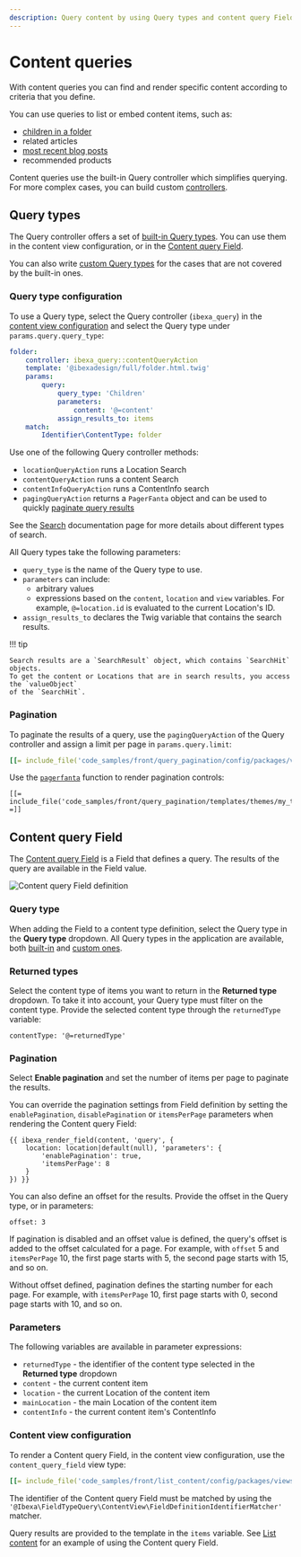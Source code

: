 ```yaml
---
description: Query content by using Query types and content query Field.
---
```


# Content queries

With content queries you can find and render specific content according to criteria that you define.

You can use queries to list or embed content items, such as:

- [children in a folder](list_content.md#list-children-with-query-type)
- related articles
- [most recent blog posts](create_custom_query_type.md)
- recommended products

Content queries use the built-in Query controller which simplifies querying.
For more complex cases, you can build custom [controllers](controllers.md).

## Query types

The Query controller offers a set of [built-in Query types](built-in_query_types.md).
You can use them in the content view configuration, or in the [Content query Field](#content-query-field).

You can also write [custom Query types](create_custom_query_type.md) for the cases that are not covered by the built-in ones.

### Query type configuration

To use a Query type, select the Query controller (`ibexa_query`) in the [content view configuration](template_configuration.md)
and select the Query type under `params.query.query_type`:

``` yaml hl_lines="2 6"
folder:
    controller: ibexa_query::contentQueryAction
    template: '@ibexadesign/full/folder.html.twig'
    params:
        query:
            query_type: 'Children'
            parameters:
                content: '@=content'
            assign_results_to: items
    match:
        Identifier\ContentType: folder
```

Use one of the following Query controller methods:

- `locationQueryAction` runs a Location Search
- `contentQueryAction` runs a content Search
- `contentInfoQueryAction` runs a ContentInfo search
- `pagingQueryAction` returns a `PagerFanta` object and can be used to quickly [paginate query results](#pagination)

See the [Search](search.md) documentation page for more details about different types of search.

All Query types take the following parameters:

- `query_type` is the name of the Query type to use.
- `parameters` can include:
    - arbitrary values
    - expressions based on the `content`, `location` and `view` variables.
    For example, `@=location.id` is evaluated to the current Location's ID.
- `assign_results_to` declares the Twig variable that contains the search results.

!!! tip

    Search results are a `SearchResult` object, which contains `SearchHit` objects.
    To get the content or Locations that are in search results, you access the `valueObject`
    of the `SearchHit`.

### Pagination

To paginate the results of a query, use the `pagingQueryAction` of the Query controller
and assign a limit per page in `params.query.limit`:

``` yaml hl_lines="4 12"
[[= include_file('code_samples/front/query_pagination/config/packages/views.yaml', 8, 22) =]]
```

Use the [`pagerfanta`](https://www.babdev.com/open-source/packages/pagerfanta/docs/3.x/intro) function to render pagination controls:

``` html+twig hl_lines="5 6 7 8"
[[= include_file('code_samples/front/query_pagination/templates/themes/my_theme/full/folder.html.twig') =]]
```

## Content query Field

The [Content query Field](contentqueryfield.md) is a Field that defines a query.
The results of the query are available in the Field value.

![Content query Field definition](content_query_field_definition.png)

### Query type

When adding the Field to a content type definition, select the Query type in the **Query type** dropdown.
All Query types in the application are available, both [built-in](built-in_query_types.md) and [custom ones](create_custom_query_type.md).

### Returned types

Select the content type of items you want to return in the **Returned type** dropdown.
To take it into account, your Query type must filter on the content type.
Provide the selected content type through the `returnedType` variable:

```
contentType: '@=returnedType'
```

### Pagination

Select **Enable pagination** and set the number of items per page to paginate the results.

You can override the pagination settings from Field definition
by setting the `enablePagination`, `disablePagination` or `itemsPerPage` parameters when rendering the Content query Field:

``` html+twig
{{ ibexa_render_field(content, 'query', {
    location: location|default(null), 'parameters': {
        'enablePagination': true,
        'itemsPerPage': 8
    }
}) }}
```

You can also define an offset for the results. 
Provide the offset in the Query type, or in parameters:

```
offset: 3
```

If pagination is disabled and an offset value is defined, the query's offset is added to the offset calculated for a page.
For example, with `offset` 5 and `itemsPerPage` 10, the first page starts with 5, the second page starts with 15, and so on.

Without offset defined, pagination defines the starting number for each page.
For example, with `itemsPerPage` 10, first page starts with 0, second page starts with 10, and so on.

### Parameters

The following variables are available in parameter expressions:

- `returnedType` - the identifier of the content type selected in the **Returned type** dropdown
- `content` - the current content item
- `location` - the current Location of the content item
- `mainLocation` - the main Location of the content item
- `contentInfo` - the current content item's ContentInfo

### Content view configuration

To render a Content query Field, in the content view configuration, use the `content_query_field` view type:

``` yaml
[[= include_file('code_samples/front/list_content/config/packages/views.yaml', 8, 9) =]][[= include_file('code_samples/front/list_content/config/packages/views.yaml', 22, 28) =]]
```

The identifier of the Content query Field must be matched by
using the `'@Ibexa\FieldTypeQuery\ContentView\FieldDefinitionIdentifierMatcher'` matcher.

Query results are provided to the template in the `items` variable.
See [List content](list_content.md#list-children-in-content-query-field) for an example of using the Content query Field.
